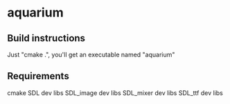 aquarium
=========

Build instructions
-------------------
Just "cmake .", you'll get an executable named "aquarium"

Requirements
-------------
cmake
SDL dev libs
SDL_image dev libs
SDL_mixer dev libs
SDL_ttf dev libs

